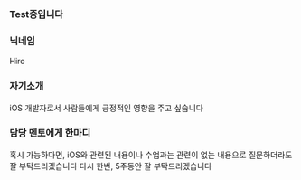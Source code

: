 ### Test중입니다

### 닉네임
Hiro

### 자기소개
iOS 개발자로서 사람들에게 긍정적인 영향을 주고 싶습니다

### 담당 멘토에게 한마디
혹시 가능하다면, iOS와 관련된 내용이나 수업과는 관련이 없는 내용으로 질문하더라도 잘 부탁드리겠습니다
다시 한번, 5주동안 잘 부탁드리겠습니다
